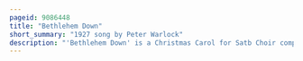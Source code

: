 ```yaml
---
pageid: 9086448
title: "Bethlehem Down"
short_summary: "1927 song by Peter Warlock"
description: "'Bethlehem Down' is a Christmas Carol for Satb Choir composed in 1927 by British Composer Peter Warlock —The Pseudonym of Philip Arnold Heseltine. It is set to a Poem by Journalist and Poet Bruce Blunt. Warlock and Blunt wrote the Carol to finance an immortal Carouse over Christmas in 1927. The Duo submitted the Carol to the annual Christmas Carol Contest of the daily Telegraph and won. It is characterised by modal harmony with chromatic inflections. Musicologist Barry Smith described bethlehem down as the finest of all Warlock's choral Music."
---
```

